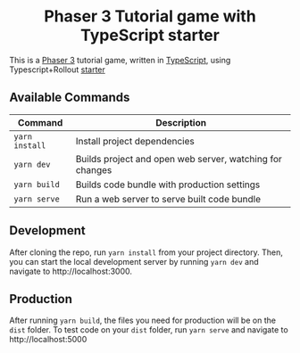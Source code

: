 <h1 align="center">
  Phaser 3 Tutorial game with TypeScript starter
  <br>
</h1>

This is a [Phaser 3](https://github.com/photonstorm/phaser) tutorial game, written in [TypeScript](https://www.typescriptlang.org/), using Typescript+Rollout [starter](https://github.com/geocine/phaser3-rollup-typescript)

## Available Commands

| Command | Description |
|---------|-------------|
| `yarn install` | Install project dependencies |
| `yarn dev` | Builds project and open web server, watching for changes |
| `yarn build` | Builds code bundle with production settings  |
| `yarn serve` | Run a web server to serve built code bundle |

## Development

After cloning the repo, run `yarn install` from your project directory. Then, you can start the local development
server by running `yarn dev` and navigate to http://localhost:3000.

## Production

After running `yarn build`, the files you need for production will be on the `dist` folder. To test code on your `dist` folder, run `yarn serve` and navigate to http://localhost:5000
